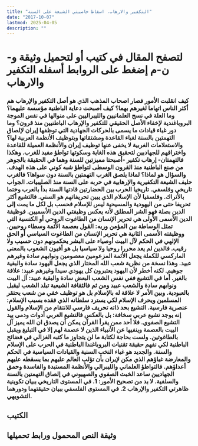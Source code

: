 ```yaml
---
title: "التكفير والارهاب، اسقاط خاصيتي الشيعة على السنة"
date: "2017-10-07"
lastmod: 2025-04-05
description: ""
---
```

# **لتصفح المقال في كتيب أو لتحميل وثيقة و-ن-م إضغط على الروابط أسفله** **التكفير والارهاب**

### كيف انقلبت الأمور فصار اصحاب المذهب الذي هو أصل التكفير والإرهاب هم أكثر الناس اتهاما لغيرهم بهما؟ كيف أصبحت دعاية الباطنية مؤسسة عليهما؟ وما العلة في نسج العلمانيين والليبراليين على منوالها في نفس الموجة البروباغندية لإخفاء الأصل الحقيقي للتكفير والإرهاب الباطنيين منذ قرون؟ وما دور غباء قيادات ما يسمى بالحركات الجهادية التي توظفها إيران لإلصاق التهمتين بالسنة لغباء القاعدة ومشتقاتها وبتوظيف الأنظمة العربية لها؟ والاستعلامات الغربية لا يخفى عنها توظيف إيران والأنظمة العميلة للقاعدة واختراقهم للجهاديين لتحقيق هذه الغاية وسكوتها تواطؤ مفيد للغرب. وهكذا فالتهمتان- إرهاب تكفير -أصبحتا مميزتين للسنة وهما في الحقيقة بالجوهر من صنع الباطنية منذ القرون الوسطى لتواطؤ شبه كوني على هذه الهدف. والسؤال هو لماذا؟ لماذا يلصق الغرب التهمتين بالسنة دون سواها؟ فالغرب حليف الشيعة التكفيرية والإرهابية في حربه على السنة منذ الصليبيات. الجواب تاريخي وفلسفي. تاريخيا الحرب بين الحضارتين قادتها السنة بدأ بالعرب وختما بالأتراك. وفلسفيا لأن الإسلام الذي يبين تحريفاتهم هو السني. فالتشيع أكثر تحريفا حتى من اليهودية والمسيحية ليس للإسلام فحسب بل لكل ما يمت إلى الدين بصلة فهو الشر المطلق لأنه يعكس وظيفتي الدين الأسميين. فوظيفة الدين الأسمى الأولى هي تحرير الإنسان من الطاغوت الروحي أو الكنسية التي تمثل الوساطة بين المؤمن وربه: القول بعصمة الأئمة وسطاء روحيين. ووظيفته الأسمى الثانية هي تحرير الإنسان من الطاغوت السياسي أو الحق الإلهي في الحكم لآل البيت أوصياء على البشر يحكمونهم دون حسيب ولا رقيب. فالدين لم يعد محررا روحيا ولا سياسيا بل هو أفيون الشعوب بالمعنى الماركسي للكملة يجعل الأئمة المزعومين معصومين ونوابهم سادة وغيرهم عبيد. وهذا نسخة من نظرية شعب الله المختار الذي يجعل اليهود سادة والبقية جوهيم. لكنه أخطر لأن اليهود يعتبرون كل يهودي سيدا وغيرهم عبيد: علاقة بالغير. أما في التشيع ففي نفس الشعب البعض سادة والبقية عبيد: آل البيت ونوابهم سادة والشعب عبيد ومن ثم فالثقافة الشيعية تبلد الشعب ليقبل بالعبودية. وبين الأمر لا علاقة له بالإسلام بل هو توظيف خفي من شعب يحتقر المسلمين ويحرف الإسلام لكي يسترد سلطانه الذي فقده بسبب الإسلام: عنصرية فارسية. التشيع بحد ذاته تحريف فارسي للانتقام من الإسلام والقول إنه يوجد تشيع عربي سخافة: بل بالعكس فالتشيع العربي أدوات ودمى بيد التشيع الصفوي. فلا أحد ممن يقرأ القرآن يمكن أن يصدق ان الله يميز آل البيت بالعصمة وينفيها عن الأنبياء الذين لا عصمة لهم إلا في التبليغ ويقبل بالطاغوتين. ولست بحاجة لكتابة ما لن يتجاوز ما كتبه الغزالي في فضائح الباطنية لكي نفهم حقيقة تقنيات البروباغندا الباطنية في الحرب على الإسلام والسنة. والجديد هو غباء النخب السنية والقيادات السياسية في الحكم والمعارضة غباؤهم الذي مكن لإيران بأن تؤلب العالم عليهم بما يسقطه عليهم أعداؤهم. فالتواطؤ العلماني والليبرالي والأنظمة المستبدة والفاسدة وحمق الجهاديين ساعد الخبث الصفوي والصهيوني في إلصاق التهمتين بالسنة والسلفية. لا بد من تصحيح الأمور: 1. في المستوى التاريخي ببيان تكوينية ظاهرتي التكفير والإرهاب 2. في المستوى الفلسفي ببيان حقيقتهما ودورهما التشويهي.

## الكتيب

## وثيقة النص المحمول ورابط تحميلها

###
